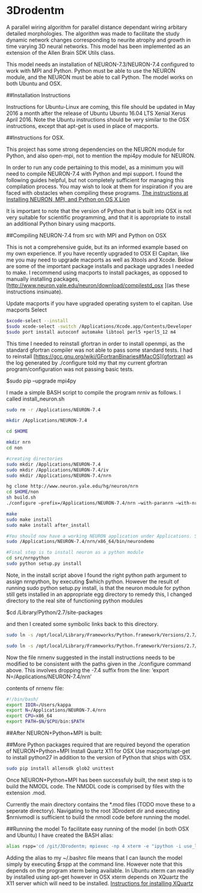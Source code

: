3Drodentm
=========

A parallel wiring algorithm for parallel distance dependant wiring arbitary detailed morphologies. The algorithm was made to facilitate the study dynamic network changes corresponding to neurite atrophy and growth in time varying 3D neural networks. This model has been implemented as an extension of the Allen Brain SDK Utils class.

This model needs an installation of NEURON-7.3/NEURON-7.4 configured to work with MPI and Python. Python must be able to use the NEURON module, and the NEURON must be able to call Python. The model works on both Ubuntu and OSX.

##Installation Instructions 

Instructions for Ubuntu-Linux are coming, this file should be updated in May 2016 a month after the release of Ubuntu Ubuntu 16.04 LTS Xenial Xerus April 2016. Note the Ubuntu instructions should be very similar to the OSX instructions, except that apt-get is used in place of macports.

##Instructions for OSX.

This project has some strong dependencies on the NEURON module for Python, and also open-mpi, not to mention the mpi4py module for NEURON.

In order to run any code pertaining to this model, as a minimum you will need to compile NEURON-7.4 with Python and mpi support. I found the following guides helpful, but not completely sufficient 
for managing this compilation process. You may wish to look at them for inspiration if you are faced with obstacles when compiling these programs.
[The instructions at](https://www.neuron.yale.edu/neuron/download/compilestd_osx#openmpi)
[Installing NEURON, MPI, and Python on OS X Lion](https://sphericalcow.wordpress.com/2012/09/02/installing-neuron-mpi-and-python-on-os-x-lion/
)

It is important to note that the version of Python that is built into OSX is not very suitable for scientific programming, and that it is appropriate to install an additional Python binary using macports.

##Compiling NEURON-7.4 from src with MPI and Python on OSX 

This is not a comprehensive guide, but its an informed example based on my own experience. If you have recently upgraded to OSX El Capitan, like me you may need to upgrade macports as well as Xtools and Xcode. Below are some of the important package installs and package upgrades I needed to make. I recommend using macports to install packages, as opposed to manually installing packages, [http://www.neuron.yale.edu/neuron/download/compilestd_osx
](as these instructions insinuate).

Update macports if you have upgraded operating system to el capitan.
Use macports Select
```sh
$xcode-select --install
$sudo xcode-select -switch /Applications/Xcode.app/Contents/Developer
$sudo port install autoconf automake libtool perl5 +perl5_12 m4
```

This time I needed to reinstall gfortran in order to install openmpi, as the standard gfortran compiler was not able to pass some standard tests. I had to reinstall [https://gcc.gnu.org/wiki/GFortranBinaries#MacOS](gfortran) as the log generated by ./configure told my that my current gfortran program/configuration was not passing basic tests.

$sudo pip –upgrade mpi4py

I made a simple BASH script to compile the program nrniv as follows. I called install_neuron.sh
```sh
sudo rm -r /Applications/NEURON-7.4

mkdir /Applications/NEURON-7.4

cd $HOME

mkdir nrn
cd non

#creating directories
sudo mkdir /Applications/NEURON-7.4
sudo mkdir /Applications/NEURON-7.4/iv
sudo mkdir /Applications/NEURON-7.4/nrn

hg clone http://www.neuron.yale.edu/hg/neuron/nrn
cd $HOME/non
sh build.sh
./configure –prefix=/Applications/NEURON-7.4/nrn –with-paranrn –with-nrnpython=/opt/local/bin/python –host=x86_64-apple-darwin15.2.0 –build=x86_64-apple-darwin15.2.0 –without-iv

make
sudo make install
sudo make install after_install

#You should now have a working NEURON application under Applications. Small test;
sudo /Applications/NEURON-7.4/nrn/x86_64/bin/neurondemo

#Final step is to install neuron as a python module
cd src/nrnpython
sudo python setup.py install
```
Note, in the install script above I found the right python path argument to assign nrnpython, by executing $which python. However the result of running sudo python setup.py install, is that the neuron module for python still gets installed in an appropriate egg directory to remedy this, I changed directory to the real site of functioning python modules

$cd /Library/Python/2.7/site-packages

and then I created some symbolic links back to this directory.
```sh
sudo ln -s /opt/local/Library/Frameworks/Python.framework/Versions/2.7/lib/python2.7/site-packages/NEURON-7.4-py2.7.egg-info .

sudo ln -s /opt/local/Library/Frameworks/Python.framework/Versions/2.7/lib/python2.7/site-packages/neuron/ .
```
Now the file nrnenv suggested in the install instructions needs to be modified to be consistent with the paths given in the ./configure  command above. This involves dropping the -7.4 suffix from the line: ‘export N=/Applications/NEURON-7.4/nrn’

contents of nrnenv file:

```sh
#!/bin/bash/
export IDIR=/Users/kappa
export N=/Applications/NEURON-7.4/nrn
export CPU=x86_64
export PATH=$N/$CPU/bin:$PATH
```

##After NEURON+Python+MPI is built:

##More Python packages required that are required beyond the operation of NEURON+Python+MPI 
Install Quartz X11 for OSX
Use macports/apt-get to install python27 in addition to the version of Python that ships with OSX.

```sh
sudo pip install allensdk glob2 unittest
```

Once NEURON+Python+MPI has been successfuly built, the next step is to build the NMODL code. The NMODL code is comprised by files with the extension .mod.

Currently the main directory contains the *.mod files (TODO move these to a seperate directory). Navigating to the root 3Drodent dir and executing 
$nrnivmodl 
is sufficient to build the nmodl code before running the model.

##Running the model
To facilitate easy running of the model  (in both OSX and Ubuntu) I have created the BASH alias:
```sh
alias rspp='cd /git/3Drodentm; mpiexec -np 4 xterm -e "ipython -i use_local_files.py"'
```
Adding the alias to my ~/.bashrc file means that I can launch the model simply by executing $rspp at the command line.
However note that this depends on the program xterm being available. In Ubuntu xterm can readily by installed using apt-get however in OSX xterm depends on XQuartz the X11 server which will need to be installed. [Instructions for installing XQuartz](https://www.neuron.yale.edu/neuron/download/compilestd_osx)
